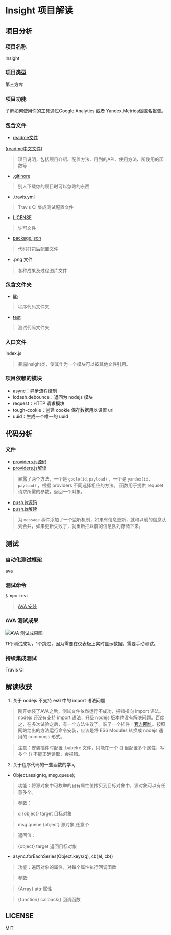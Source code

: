 # Insight 项目解读
## 项目分析
### 项目名称
Insight
### 项目类型
第三方库
### 项目功能
了解如何使用你的工具通过Google Analytics 或者 Yandex.Metrica做匿名报告。
### 包含文件
* [readme文件](https://github.com/yeoman/insight/blob/master/readme.md)

([readme中文文件](https://github.com/Sunhuizhe/Code-Read/blob/master/Insight-Chinese.md))
> 项目说明，包括项目介绍、配置方法、用到的API、使用方法、所使用的函数等
* [.gitinore](https://github.com/Sunhuizhe/code-read-insight/blob/master/.gitignore)
> 别人下载你的项目时可以忽略的东西
* [.travis.yml](https://github.com/Sunhuizhe/code-read-insight/blob/master/.travis.yml)
> Travis CI 集成测试配置文件
* [LICENSE](https://github.com/Sunhuizhe/code-read-insight/blob/master/LICENSE)
> 许可文件
* [package.json](https://github.com/Sunhuizhe/code-read-insight/blob/master/package.json)
> 代码打包后配置文件
* .png 文件
> 各种成果及过程图片文件
### 包含文件夹
* [lib](https://github.com/yeoman/insight/tree/master/lib)
> 程序代码文件夹
* [test](https://github.com/yeoman/insight/tree/master/test)
> 测试代码文件夹
### 入口文件
index.js

> 暴露Insight类，使其作为一个模块可以被其他文件引用。
### 项目依赖的模块
* async：异步流程控制
* lodash.debounce：返回为 nodejs 模块
* request：HTTP 请求模块
* tough-cookie：创建 cookie 保存数据用以设置 url
* uuid：生成一个唯一的 uuid

## 代码分析
### 文件
* [providers.js源码](https://github.com/yeoman/insight/blob/master/lib/providers.js)
* [providers.js解读](https://github.com/Sunhuizhe/code-read-insight/blob/master/lib/providers.js)
> 暴露了两个方法，一个是 `goole(id,payload)` ，一个是 `yandex(id, payload)` ，根据 providers 不同选择相应的方法。
> 函数用于提供 requset 请求所需的参数，返回一个对象。
* [push.js源码](https://github.com/yeoman/insight/blob/master/lib/push.js)
* [push.js解读](https://github.com/Sunhuizhe/code-read-insight/blob/master/lib/push.js)
> 为 `message` 事件添加了一个监听机制，如果有信息更新，就和以前的信息队列合并，如果更新失败了，就重新把以前的信息队列存储下来。

## 测试
### 自动化测试框架
ava
### 测试命令
    $ npm test
> [AVA 安装](https://segmentfault.com/a/1190000010416900)
### AVA 测试成果
![AVA 测试成果图](https://github.com/Sunhuizhe/code-read-insight/blob/master/images/test.png)

11个测试成功，1个跳过，因为需要在仪表板上实时显示数据，需要手动测试。
### 持续集成测试
Travis CI

## 解读收获
1. 关于 nodejs 不支持 es6 中的 import 语法问题
> 刚开始装了AVA之后，测试文件依然运行不成功，报错指向 import 语法。 nodejs 还没有支持 import 语法，升级 nodejs 版本也没有解决问题。百度之，在多次试验之后，有一个方法生效了。装了一个插件！[官方网址](http://babeljs.io/docs/plugins/transform-es2015-modules-commonjs/)。按照网站给出的方法运行命令安装，应该是将 ES6 Modules 转换成 nodejs 通用的 commonjs 形式。

> 注意：安装插件时配置 .babelrc 文件，只能在一个 {} 里配置多个属性，写多个 {} 不能正确读取，会报错。
2. 关于程序代码的一些函数的学习

* Object.assign(q, msg.queue);

> 功能：将源对象中可枚举的自有属性值拷贝到目标对象中，源对象可以有任意多个。

> 参数：

> q {object} target 目标对象

> msg.queue {object} 源对象,任意个

> 返回值：

> {object} target 返回目标对象
* async.forEachSeries(Object.keys(q), cb(el, cb))
> 功能：遍历对象的属性，对每个属性执行回调函数

> 参数:

> {Array} attr 属性

> {function} callback() 回调函数

## LICENSE
MIT
